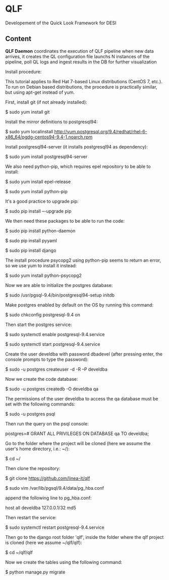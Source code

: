 # QLF

Developement of the Quick Look Framework for DESI

## Content

**QLF Daemon** coordinates the execution of QLF pipeline when new data arrives, it creates the QL configuration file launchs N instances of the pipeline, poll QL logs and ingest results in the DB for further visualization

Install procedure:

This tutorial applies to Red Hat 7-based Linux distributions (CentOS 7, etc.). To run on Debian based distributions, the procedure is practically similar, but using apt-get instead of yum.

First, install git (if not already installed):

$ sudo yum install git

Install the mirror definitions to postgresql94:

$ sudo yum localinstall http://yum.postgresql.org/9.4/redhat/rhel-6-x86_64/pgdg-centos94-9.4-1.noarch.rpm

Install postgresql94-server (it installs postgresql94 as dependency):

$ sudo yum install postgresql94-server

We also need python-pip, which requires epel repository to be able to install:

$ sudo yum install epel-release

$ sudo yum install python-pip

It's a good practice to upgrade pip:

$ sudo pip install –-upgrade pip

We then need these packages to be able to run the code: 

$ sudo pip install python-daemon

$ sudo pip install pyyaml

$ sudo pip install django

The install procedure psycopg2 using python-pip seems to return an error, so we use yum to install it instead:

$ sudo yum install python-psycopg2

Now we are able to initialize the postgres database:

$ sudo /usr/pgsql-9.4/bin/postgresql94-setup initdb

Make postgres enabled by default on the OS by running this command:

$ sudo chkconfig postgresql-9.4 on

Then start the postgres service:

$ sudo systemctl enable postgresql-9.4.service

$ sudo systemctl start postgresql-9.4.service

Create the user develdba with password dbadevel (after pressing enter, the console prompts to type the password):

$ sudo -u postgres createuser -d -R –P develdba

Now we create the code database:

$ sudo -u postgres createdb -O develdba qa

The permissions of the user develdba to access the qa database must be set with the following commands:

$ sudo -u postgres psql

Then run the query on the psql console:

postgres=# GRANT ALL PRIVILEGES ON DATABASE qa TO develdba;

Go to the folder where the project will be cloned (here we assume the user's home directory, i.e.: ~/):

$ cd ~/

Then clone the repository:

$ git clone https://github.com/linea-it/qlf

$ sudo vim /var/lib/pgsql/9.4/data/pg_hba.conf 

append the following line to pg_hba.conf:

host all develdba 127.0.0.1/32 md5

Then restart the service:

$ sudo systemctl restart postgresql-9.4.service

Then go to the django root folder 'qlf', inside the folder where the qlf project is cloned (here we assume ~/qlf/qlf):

$ cd ~/qlf/qlf

Now we create the tables using the following command:

$ python manage.py migrate


